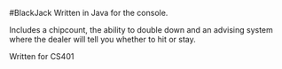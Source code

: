 #BlackJack
Written in Java for the console.

Includes a chipcount, the ability to double down and 
an advising system where the dealer will tell you whether 
to hit or stay.


Written for CS401

